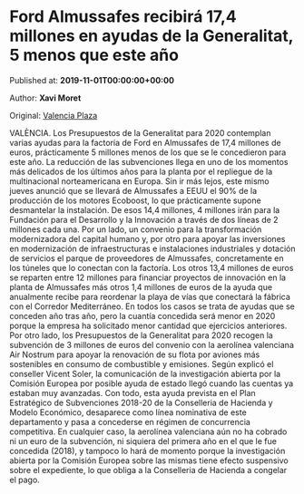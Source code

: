
# Ford Almussafes recibirá 17,4 millones en ayudas de la Generalitat, 5 menos que este año

Published at: **2019-11-01T00:00:00+00:00**

Author: **Xavi Moret**

Original: [Valencia Plaza](https://valenciaplaza.com/ford-almussafes-recibira-17-4-millones-en-ayudas-de-la-generalitat-5-menos-que-este-ano)

VALÈNCIA. Los Presupuestos de la Generalitat para 2020 contemplan varias ayudas para la factoría de Ford en Almussafes de 17,4 millones de euros, prácticamente 5 millones menos de los que se le concedieron para este año. La reducción de las subvenciones llega en uno de los momentos más delicados de los últimos años para la planta por el repliegue de la multinacional norteamericana en Europa. Sin ir más lejos, este mismo jueves anunció que se llevará de Almussafes a EEUU el 90% de la producción de los motores Ecoboost, lo que prácticamente supone desmantelar la instalación.
De esos 14,4 millones, 4 millones irán para la Fundación para el Desarrollo y la Innovación a través de dos líneas de 2 millones cada una. Por un lado, un convenio para la transformación modernizadora del capital humano y, por otro para apoyar las inversiones en modernización de infraestructuras e instalaciones industriales y dotación de servicios el parque de proveedores de Almussafes, concretamente en los túneles que lo conectan con la factoría.
Los otros 13,4 millones de euros se reparten entre 12 millones para financiar proyectos de innovación en la planta de Almussafes más otros 1,4 millones de euros de la ayuda que anualmente recibe para reordenar la playa de vías que conectará la fábrica con el Corredor Mediterráneo.
En todos los casos se trata de ayudas que se conceden año tras año, pero la cuantía concedida será menor en 2020 porque la empresa ha solicitado menor cantidad que ejercicios anteriores.
Por otro lado, los Presupuestos de la Generalitat para 2020 recogen la subvención de 3 millones de euros del convenio con la aerolínea valenciana Air Nostrum para apoyar la renovación de su flota por aviones más sostenibles en consumo de combustible y emisiones.
Según explicó el conseller Vicent Soler, la comunicación de la investigación abierta por la Comisión Europea por posible ayuda de estado llegó cuando las cuentas ya estaban muy avanzadas.
Con todo, esta ayuda prevista en el Plan Estratégico de Subvenciones 2018-20 de la Conselleria de Hacienda y Modelo Económico, desaparece como línea nominativa de este departamento y pasa a concederse en régimen de concurrencia competitiva.
En cualquier caso, la aerolínea valenciana aún no ha cobrado ni un euro de la subvención, ni siquiera del primera año en el que le fue concedida (2018), y tampoco lo hará de momento porque la investigación abierta por la Comisión Europea sobre las mismas tiene efecto suspensivo sobre el expediente, lo que obliga a la Conselleria de Hacienda a congelar el pago.
